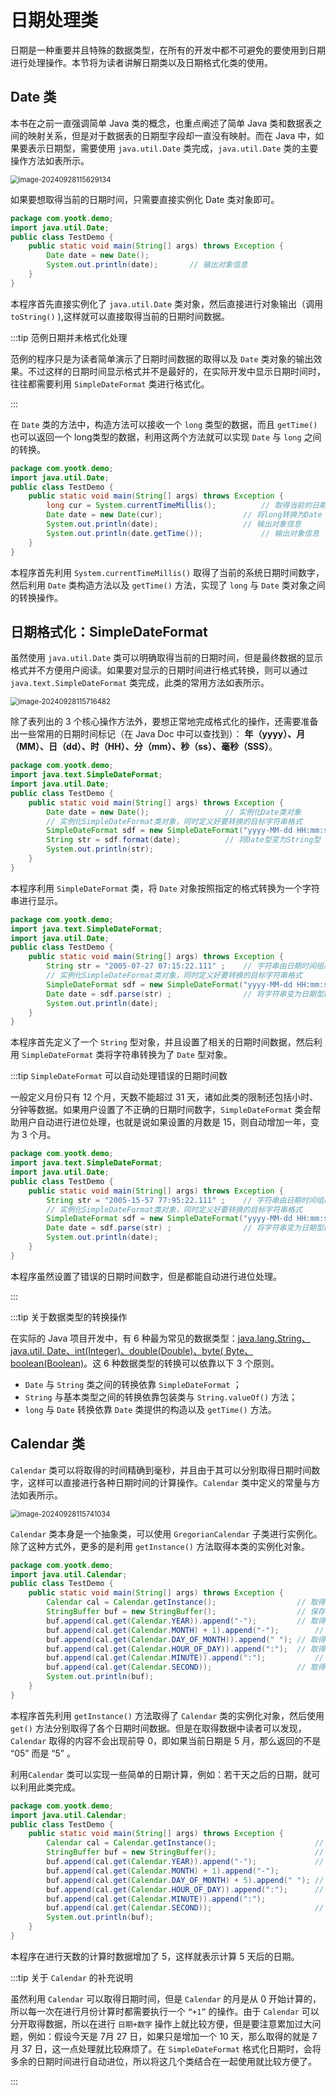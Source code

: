 # 日期处理类

日期是一种重要并且特殊的数据类型，在所有的开发中都不可避免的要使用到日期进行处理操作。本节将为读者讲解日期类以及日期格式化类的使用。

## Date 类

本书在之前一直强调简单 Java 类的概念，也重点阐述了简单 Java 类和数据表之间的映射关系，但是对于数据表的日期型字段却一直没有映射。而在
Java 中，如果要表示日期型，需要使用 `java.util.Date` 类完成，`java.util.Date` 类的主要操作方法如表所示。

<img src="http://niu.ochiamalu.top/image-20240928115629134.png" alt="image-20240928115629134" style="zoom:80%;margin:0 auto" />

如果要想取得当前的日期时间，只需要直接实例化 Date 类对象即可。

```java
package com.yootk.demo;
import java.util.Date;
public class TestDemo {
    public static void main(String[] args) throws Exception {
        Date date = new Date();
        System.out.println(date); 		// 输出对象信息
    }
}
```

本程序首先直接实例化了 `java.util.Date` 类对象，然后直接进行对象输出（调用 `toString()` ),这样就可以直接取得当前的日期时间数据。

:::tip 范例日期并未格式化处理

范例的程序只是为读者简单演示了日期时间数据的取得以及 `Date`
类对象的输出效果。不过这样的日期时间显示格式并不是最好的，在实际开发中显示日期时间时，往往都需要利用 `SimpleDateFormat`
类进行格式化。

:::

在 `Date` 类的方法中，构造方法可以接收一个 `long` 类型的数据，而且 `getTime()` 也可以返回一个
long类型的数据，利用这两个方法就可以实现 `Date` 与 `long` 之间的转换。

```java
package com.yootk.demo;
import java.util.Date;
public class TestDemo {
    public static void main(String[] args) throws Exception {
        long cur = System.currentTimeMillis();			// 取得当前的日期时间以long型返回
        Date date = new Date(cur);					// 将long转换为Date
        System.out.println(date);					// 输出对象信息
        System.out.println(date.getTime()); 			// 输出对象信息
    }
}
```

本程序首先利用 `System.currentTimeMillis()` 取得了当前的系统日期时间数字，然后利用 `Date` 类构造方法以及 `getTime()`
方法，实现了 `long` 与 `Date` 类对象之间的转换操作。

## 日期格式化：SimpleDateFormat

虽然使用 `java.util.Date`
类可以明确取得当前的日期时间，但是最终数据的显示格式并不方便用户阅读。如果要对显示的日期时间进行格式转换，则可以通过 `java.text.SimpleDateFormat`
类完成，此类的常用方法如表所示。

<img src="http://niu.ochiamalu.top/image-20240928115716482.png" alt="image-20240928115716482" style="zoom:80%;margin:0 auto" />

除了表列出的 3 个核心操作方法外，要想正常地完成格式化的操作，还需要准备出一些常用的日期时间标记（在 Java Doc 中可以查找到）：
**年（yyyy）、月（MM）、日（dd）、时（HH）、分（mm）、秒（ss）、毫秒（SSS）**。

```java
package com.yootk.demo;
import java.text.SimpleDateFormat;
import java.util.Date;
public class TestDemo {
    public static void main(String[] args) throws Exception {
        Date date = new Date();					// 实例化Date类对象
        // 实例化SimpleDateFormat类对象，同时定义好要转换的目标字符串格式
        SimpleDateFormat sdf = new SimpleDateFormat("yyyy-MM-dd HH:mm:ss.SSS");
        String str = sdf.format(date); 			// 将Date型变为String型
        System.out.println(str);
    }
}
```

本程序利用 `SimpleDateFormat` 类，将 `Date` 对象按照指定的格式转换为一个字符串进行显示。

```java
package com.yootk.demo;
import java.text.SimpleDateFormat;
import java.util.Date;
public class TestDemo {
    public static void main(String[] args) throws Exception {
        String str = "2005-07-27 07:15:22.111" ;	// 字符串由日期时间组成
        // 实例化SimpleDateFormat类对象，同时定义好要转换的目标字符串格式
        SimpleDateFormat sdf = new SimpleDateFormat("yyyy-MM-dd HH:mm:ss.SSS") ;
        Date date = sdf.parse(str) ;				// 将字符串变为日期型数据
        System.out.println(date);
    }
}
```

本程序首先定义了一个 `String` 型对象，并且设置了相关的日期时间数据，然后利用 `SimpleDateFormat` 类将字符串转换为了 `Date`
型对象。

:::tip `SimpleDateFormat` 可以自动处理错误的日期时间数

一般定义月份只有 12 个月，天数不能超过 31
天，诸如此类的限制还包括小时、分钟等数据。如果用户设置了不正确的日期时间数字，`SimpleDateFormat` 类会帮助用户自动进行进位处理，也就是说如果设置的月数是
15，则自动增加一年，变为 3 个月。

```java
package com.yootk.demo;
import java.text.SimpleDateFormat;
import java.util.Date;
public class TestDemo {
    public static void main(String[] args) throws Exception {
        String str = "2005-15-57 77:95:22.111" ;	// 字符串由日期时间组成
        // 实例化SimpleDateFormat类对象，同时定义好要转换的目标字符串格式
        SimpleDateFormat sdf = new SimpleDateFormat("yyyy-MM-dd HH:mm:ss.SSS") ;
        Date date = sdf.parse(str) ;				// 将字符串变为日期型数据
        System.out.println(date);
    }
}
```

本程序虽然设置了错误的日期时间数字，但是都能自动进行进位处理。

:::

:::tip 关于数据类型的转换操作

在实际的 Java 项目开发中，有 6 种最为常见的数据类型：<u>java.lang.String、java.util. Date、int(Integer)、double(Double)、byte(
Byte、boolean(Boolean)</u>。这 6 种数据类型的转换可以依靠以下 3 个原则。

- `Date` 与 `String` 类之间的转换依靠 `SimpleDateFormat` ；
- `String` 与基本类型之间的转换依靠包装类与 `String.valueOf()` 方法；
- `long` 与 `Date` 转换依靠 `Date` 类提供的构造以及 `getTime()` 方法。

## Calendar 类

`Calendar`
类可以将取得的时间精确到毫秒，并且由于其可以分别取得日期时间数字，这样可以直接进行各种日期时间的计算操作。`Calendar`
类中定义的常量与方法如表所示。

<img src="http://niu.ochiamalu.top/image-20240928115741034.png" alt="image-20240928115741034" style="zoom:80%;margin:0 auto" />

`Calendar` 类本身是一个抽象类，可以使用 `GregorianCalendar` 子类进行实例化。除了这种方式外，更多的是利用 `getInstance()`
方法取得本类的实例化对象。

```java
package com.yootk.demo;
import java.util.Calendar;
public class TestDemo {
    public static void main(String[] args) throws Exception {
        Calendar cal = Calendar.getInstance(); 					// 取得本类对象
        StringBuffer buf = new StringBuffer();					// 保存日期时间数据
        buf.append(cal.get(Calendar.YEAR)).append("-");			// 取得年数据
        buf.append(cal.get(Calendar.MONTH) + 1).append("-");		// 取得月数据，从0开始
        buf.append(cal.get(Calendar.DAY_OF_MONTH)).append(" ");	// 取得天数据
        buf.append(cal.get(Calendar.HOUR_OF_DAY)).append(":");	// 取得小时数据
        buf.append(cal.get(Calendar.MINUTE)).append(":");			// 取得分钟数据
        buf.append(cal.get(Calendar.SECOND));					// 取得秒数据
        System.out.println(buf);
    }
}
```

本程序首先利用 `getInstance()` 方法取得了 `Calendar` 类的实例化对象，然后使用 `get()`
方法分别取得了各个日期时间数据。但是在取得数据中读者可以发现，`Calendar` 取得的内容不会出现前导 0，即如果当前日期是 5
月，那么返回的不是 “05” 而是 “5” 。

利用`Calendar` 类可以实现一些简单的日期计算，例如：若干天之后的日期，就可以利用此类完成。

```java
package com.yootk.demo;
import java.util.Calendar;
public class TestDemo {
    public static void main(String[] args) throws Exception {
        Calendar cal = Calendar.getInstance(); 						// 取得本类对象
        StringBuffer buf = new StringBuffer();						// 保存日期时间数据
        buf.append(cal.get(Calendar.YEAR)).append("-");				// 取得年数据
        buf.append(cal.get(Calendar.MONTH) + 1).append("-");			// 取得月数据，从0开始
        buf.append(cal.get(Calendar.DAY_OF_MONTH) + 5).append(" ");	// 取得5天后数据
        buf.append(cal.get(Calendar.HOUR_OF_DAY)).append(":");		// 取得小时数据
        buf.append(cal.get(Calendar.MINUTE)).append(":");				// 取得分钟数据
        buf.append(cal.get(Calendar.SECOND));						// 取得秒数据
        System.out.println(buf);
    }
}
```

本程序在进行天数的计算时数据增加了 5，这样就表示计算 5 天后的日期。

:::tip 关于 `Calendar` 的补充说明

虽然利用 `Calendar` 可以取得日期时间，但是 `Calendar` 的月是从 0
开始计算的，所以每一次在进行月份计算时都需要执行一个 `“+1”` 的操作。由于 `Calendar`
可以分开取得数据，所以在进行 `日期+数字` 操作上就比较方便，但是要注意累加过大问题，例如：假设今天是 7月 27 日，如果只是增加一个
10 天，那么取得的就是 7 月 37 日，这一点处理就比较麻烦了。在 `SimpleDateFormat`
格式化日期时，会将多余的日期时间进行自动进位，所以将这几个类结合在一起使用就比较方便了。

:::

